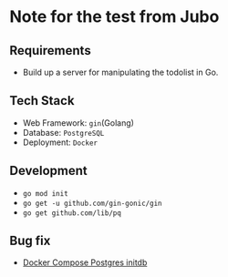 # Note for the test from Jubo
## Requirements
- Build up a server for manipulating the todolist in Go.

## Tech Stack
- Web Framework: `gin`(Golang)
- Database: `PostgreSQL`
- Deployment: `Docker`

## Development
- `go mod init`
- `go get -u github.com/gin-gonic/gin`
- `go get github.com/lib/pq`

## Bug fix
- [Docker Compose Postgres initdb](https://onexlab-io.medium.com/docker-compose-postgres-initdb-ba0021deef76)
